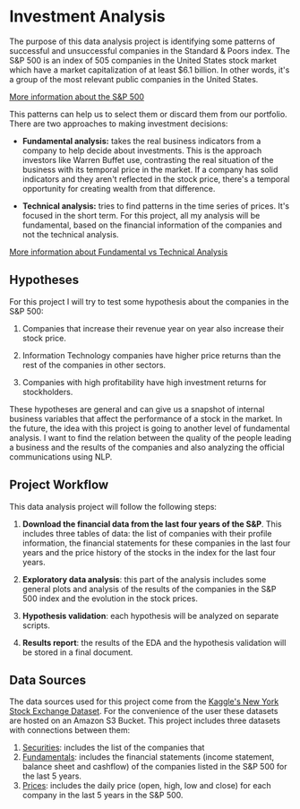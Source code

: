 # Investment Analysis
The purpose of this data analysis project is identifying some patterns of successful and unsuccessful companies in the Standard & Poors index. The S&P 500 is an index of 505 companies in the United States stock market which have a market capitalization of at least $6.1 billion. In other words, it's a group of the most relevant public companies in the United States.

[More information about the S&P 500](https://www.investopedia.com/terms/s/sp500.asp)

This patterns can help us to select them or discard them from our portfolio. There are two approaches to making investment decisions:

- **Fundamental analysis:** takes the real business indicators from a company to help decide about investments. This is the approach investors like Warren Buffet use, contrasting the real situation of the business with its temporal price in the market. If a company has solid indicators and they aren't reflected in the stock price, there's a temporal opportunity for creating wealth from that difference.

- **Technical analysis:** tries to find patterns in the time series of prices. It's focused in the short term. For this project, all my analysis will be fundamental, based on the financial information of the companies and not the technical analysis.

[More information about Fundamental vs Technical Analysis ](https://www.investopedia.com/university/technical/techanalysis2.asp)


## Hypotheses

For this project I will try to test some hypothesis about the companies in the S&P 500:

1. Companies that increase their revenue year on year also increase their stock price.

2. Information Technology companies have higher price returns than the rest of the companies in other sectors.

3. Companies with high profitability have high investment returns for stockholders.

These hypotheses are general and can give us a snapshot of internal business variables that affect the performance of a stock in the market. In the future, the idea with this project is going to another level of fundamental analysis. I want to find the relation between the quality of the people leading a business and the results of the companies and also analyzing the official communications using NLP.

## Project Workflow

This data analysis project will follow the following steps:

1. **Download the financial data from the last four years of the S&P**. This includes three tables of data: the list of companies with their profile information, the financial statements for these companies in the last four years and the price history of the stocks in the index for the last four years.

2. **Exploratory data analysis**: this part of the analysis includes some general plots and analysis of the results of the companies in the S&P 500 index and the evolution in the stock prices.

3. **Hypothesis validation**: each hypothesis will be analyzed on separate scripts.

4. **Results report**: the results of the EDA and the hypothesis validation will be stored in a final document.

## Data Sources

The data sources used for this project come from the [Kaggle's New York Stock Exchange Dataset](https://www.kaggle.com/dgawlik/nyse/data). For the convenience of the user these datasets are hosted on an Amazon S3 Bucket. This project includes three datasets with connections between them:

1. [Securities](https://s3.ca-central-1.amazonaws.com/investment-analysis/securities.csv): includes the list of the companies that 
2. [Fundamentals](https://s3.ca-central-1.amazonaws.com/investment-analysis/fundamentals.csv): includes the financial statements (income statement, balance sheet and cashflow) of the companies listed in the S&P 500 for the last 5 years.
3. [Prices](https://s3.ca-central-1.amazonaws.com/investment-analysis/prices-split-adjusted.csv): includes the daily price (open, high, low and close) for each company in the last 5 years in the S&P 500.

